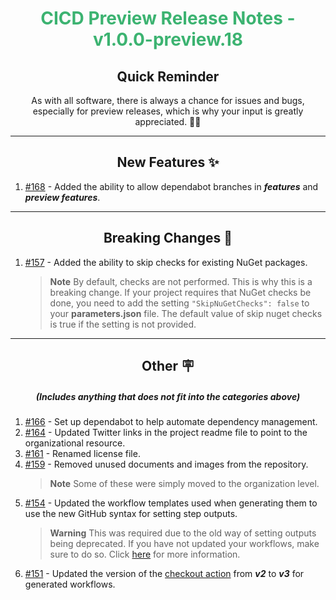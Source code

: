 <h1 align="center" style='color:mediumseagreen;font-weight:bold'>
    CICD Preview Release Notes - v1.0.0-preview.18
</h1>

<h2 align="center" style='font-weight:bold'>Quick Reminder</h2>

<div align="center">

As with all software, there is always a chance for issues and bugs, especially for preview releases, which is why your input is greatly appreciated. 🙏🏼
</div>

---

<h2 style="font-weight:bold" align="center">New Features ✨</h2>

1. [#168](https://github.com/KinsonDigital/CICD/issues/168) - Added the ability to allow dependabot branches in _**features**_ and _**preview features**_.

---

<h2 style="font-weight:bold" align="center">Breaking Changes 🧨</h2>

1. [#157](https://github.com/KinsonDigital/CICD/issues/157) - Added the ability to skip checks for existing NuGet packages.
   > **Note** By default, checks are not performed.  This is why this is a breaking change.  If your project requires that NuGet checks be done, you need to add the setting `"SkipNuGetChecks": false` to your **parameters.json** file.  The default value of skip nuget checks is true if the setting is not provided.

---

<h2 style="font-weight:bold" align="center">Other 🪧</h2>
<h5 align="center">(Includes anything that does not fit into the categories above)</h5>

1. [#166](https://github.com/KinsonDigital/CICD/issues/166) - Set up dependabot to help automate dependency management.
2. [#164](https://github.com/KinsonDigital/CICD/issues/164) - Updated Twitter links in the project readme file to point to the organizational resource.
3. [#161](https://github.com/KinsonDigital/CICD/issues/161) - Renamed license file.
4. [#159](https://github.com/KinsonDigital/CICD/issues/159) - Removed unused documents and images from the repository.
   > **Note** Some of these were simply moved to the organization level.
5. [#154](https://github.com/KinsonDigital/CICD/issues/154) - Updated the workflow templates used when generating them to use the new GitHub syntax for setting step outputs.
   > **Warning** This was required due to the old way of setting outputs being deprecated.  If you have not updated your workflows, make sure to do so.  Click [here](https://github.blog/changelog/2022-10-11-github-actions-deprecating-save-state-and-set-output-commands/) for more information.
6. [#151](https://github.com/KinsonDigital/CICD/issues/151) - Updated the version of the [checkout action](https://github.com/marketplace/actions/checkout) from _**v2**_ to _**v3**_ for generated workflows.
